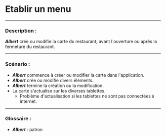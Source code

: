 # Etablir un menu

---

### Description :

***Albert*** crée ou modifie la carte du restaurant, avant l'ouverture ou après la fermeture du restaurant.

---

### Scénario :

- ***Albert*** commence à créer ou modifier la carte dans l'application.
- ***Albert*** crée ou modifie divers éléments.
- ***Albert*** termine la création ou la modification.
- La carte s'actualise sur les diverses tablettes.
    - Problème d'actualisation si les tablettes ne sont pas connectées à internet.

---

### Glossaire :

- ***Albert*** : patron
